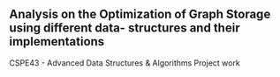 ## Analysis on the Optimization of Graph Storage using different data- structures and their implementations

CSPE43 - Advanced Data Structures & Algorithms Project work